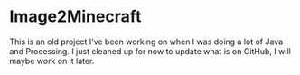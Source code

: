 # Image2Minecraft

This is an old project I've been working on when I was doing a lot of Java and Processing.
I just cleaned up for now to update what is on GitHub, I will maybe work on it later. 
